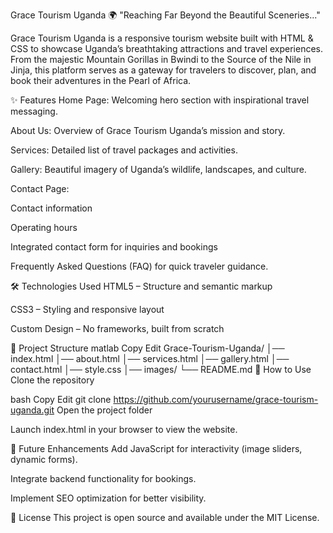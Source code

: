 Grace Tourism Uganda 🌍
"Reaching Far Beyond the Beautiful Sceneries..."

Grace Tourism Uganda is a responsive tourism website built with HTML & CSS to showcase Uganda’s breathtaking attractions and travel experiences. From the majestic Mountain Gorillas in Bwindi to the Source of the Nile in Jinja, this platform serves as a gateway for travelers to discover, plan, and book their adventures in the Pearl of Africa.

✨ Features
Home Page: Welcoming hero section with inspirational travel messaging.

About Us: Overview of Grace Tourism Uganda’s mission and story.

Services: Detailed list of travel packages and activities.

Gallery: Beautiful imagery of Uganda’s wildlife, landscapes, and culture.

Contact Page:

Contact information

Operating hours

Integrated contact form for inquiries and bookings

Frequently Asked Questions (FAQ) for quick traveler guidance.

🛠️ Technologies Used
HTML5 – Structure and semantic markup

CSS3 – Styling and responsive layout

Custom Design – No frameworks, built from scratch

📂 Project Structure
matlab
Copy
Edit
Grace-Tourism-Uganda/
│── index.html
│── about.html
│── services.html
│── gallery.html
│── contact.html
│── style.css
│── images/
└── README.md
🚀 How to Use
Clone the repository

bash
Copy
Edit
git clone https://github.com/yourusername/grace-tourism-uganda.git
Open the project folder

Launch index.html in your browser to view the website.

📌 Future Enhancements
Add JavaScript for interactivity (image sliders, dynamic forms).

Integrate backend functionality for bookings.

Implement SEO optimization for better visibility.

📜 License
This project is open source and available under the MIT License.

